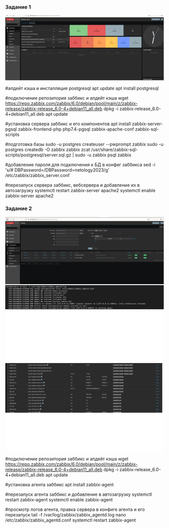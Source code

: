 <h3> Задание 1 </h3>

![alt text](https://github.com/Nildi/homework/blob/main/smon-homework02.png)


#апдейт кэша и инсталляция postgresql
apt update
apt install postgresql

#подключение репозитория заббикс и апдейт кэша
wget https://repo.zabbix.com/zabbix/6.0/debian/pool/main/z/zabbix-release/zabbix-release_6.0-4+debian11_all.deb
dpkg -i zabbix-release_6.0-4+debian11_all.deb
apt update 

#установка сервера заббикс и его компонентов
apt install zabbix-server-pgsql zabbix-frontend-php php7.4-pgsql zabbix-apache-conf zabbix-sql-scripts

#подготовка базы
sudo -u postgres createuser --pwprompt zabbix
sudo -u postgres createdb -O zabbix zabbix 
zcat /usr/share/zabbix-sql-scripts/postgresql/server.sql.gz | sudo -u zabbix psql zabbix

#добавление пароля для подключения к БД в конфиг заббикса
sed -i 's/# DBPassword=/DBPassword=netology2023/g' /etc/zabbix/zabbix_server.conf

#перезапуск сервера заббикс, вебсервера и добавление их в автозагрузку
systemctl restart zabbix-server apache2
systemctl enable zabbix-server apache2 

<h3>  Задание 2 </h3>

![alt text](https://github.com/Nildi/homework/blob/main/smon_hw2.2.png)
![alt text](https://github.com/Nildi/homework/blob/main/smon_hw2.3.png)
![alt text](https://github.com/Nildi/homework/blob/main/smon_hw2.4.png)



#подключение репозитория заббикс и апдейт кэша
wget https://repo.zabbix.com/zabbix/6.0/debian/pool/main/z/zabbix-release/zabbix-release_6.0-4+debian11_all.deb
dpkg -i zabbix-release_6.0-4+debian11_all.deb
apt update  

#установка агента заббикс
apt install zabbix-agent

#перезапуск агента заббикс и добавление в автозагрузку
systemctl restart zabbix-agent
systemctl enable zabbix-agent 

#просмотр логов агента, правка сервера в конфиге агента и его перезапуск
tail -f /var/log/zabbix/zabbix_agentd.log
nano /etc/zabbix/zabbix_agentd.conf
systemctl restart zabbix-agent
